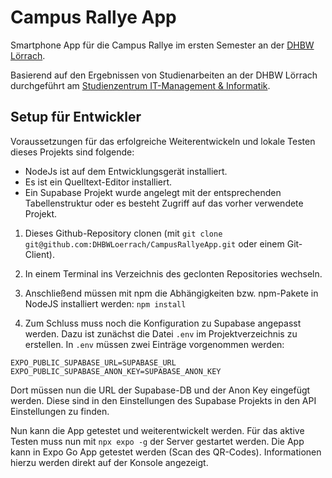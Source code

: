 # Campus Rallye App

Smartphone App für die Campus Rallye im ersten Semester an der [DHBW Lörrach](https://dhbw-loerrach.de).

Basierend auf den Ergebnissen von Studienarbeiten an der DHBW Lörrach durchgeführt
am [Studienzentrum IT-Management & Informatik](https://dhbw-loerrach.de/szi).

## Setup für Entwickler

Voraussetzungen für das erfolgreiche Weiterentwickeln und lokale Testen dieses Projekts sind folgende:

- NodeJs ist auf dem Entwicklungsgerät installiert.
- Es ist ein Quelltext-Editor installiert.
- Ein Supabase Projekt wurde angelegt mit der entsprechenden Tabellenstruktur oder es besteht Zugriff auf das vorher verwendete Projekt.

1. Dieses Github-Repository clonen (mit `git clone git@github.com:DHBWLoerrach/CampusRallyeApp.git` oder einem Git-Client).

1. In einem Terminal ins Verzeichnis des geclonten Repositories wechseln.

1. Anschließend müssen mit npm die Abhängigkeiten bzw. npm-Pakete in NodeJS installiert werden:
   `npm install`

1. Zum Schluss muss noch die Konfiguration zu Supabase angepasst werden. Dazu ist zunächst die Datei `.env` im Projektverzeichnis zu erstellen. In `.env` müssen zwei Einträge vorgenommen werden:
```
EXPO_PUBLIC_SUPABASE_URL=SUPABASE_URL
EXPO_PUBLIC_SUPABASE_ANON_KEY=SUPABASE_ANON_KEY
```
Dort müssen nun die URL der Supabase-DB und der Anon Key eingefügt werden. Diese sind in den Einstellungen des Supabase Projekts in den API Einstellungen zu finden.

Nun kann die App getestet und weiterentwickelt werden. Für das aktive Testen muss nun mit `npx expo -g` der Server gestartet werden. Die App kann in Expo Go App getestet werden (Scan des QR-Codes). Informationen hierzu werden direkt auf der Konsole angezeigt.

